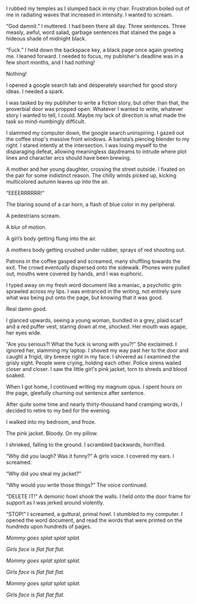 I rubbed my temples as I slumped back in my chair. Frustration boiled out of me in radiating waves that increased in intensity. I wanted to scream. 

“God damnit.” I muttered. I had been there all day. Three sentences. Three measly, awful, word salad, garbage sentences that stained the page a hideous shade of midnight black. 

“Fuck.” I held down the backspace key, a black page once again greeting me. I leaned forward. I needed to focus, my publisher's deadline was in a few short months, and I had nothing! 

Nothing! 

I opened a google search tab and desperately searched for good story ideas. I needed a spark.

I was tasked by my publisher to write a fiction story, but other than that, the proverbial door was propped open. Whatever I wanted to write, whatever story I wanted to tell, I could. Maybe my lack of direction is what made the task so mind-numbingly difficult. 

I slammed my computer down, the google search uninspiring. I gazed out the coffee shop's massive front windows. A barista’s piercing blender to my right. I stared intently at the intersection. I was losing myself to the disparaging defeat, allowing meaningless daydreams to intrude where plot lines and character arcs should have been brewing.

A mother and her young daughter, crossing the street outside. I fixated on the pair for some indistinct reason. The chilly winds picked up, kicking multicolored autumn leaves up into the air. 

“EEEERRRRRR!” 

The blaring sound of a car horn, a flash of blue color in my peripheral. 

A pedestrians scream. 

A blur of motion. 

A girl’s body getting flung into the air. 

A mothers body getting crushed under rubber, sprays of red shooting out. 

Patrons in the coffee gasped and screamed, many shuffling towards the exit. The crowd eventually dispersed onto the sidewalk. Phones were pulled out, mouths were covered by hands, and I was euphoric. 

I typed away on my fresh word document like a maniac, a psychotic grin sprawled across my lips. I was entranced in the writing, not entirely sure what was being put onto the page, but knowing that it was good. 

Real damn good. 

I glanced upwards, seeing a young woman, bundled in a grey, plaid scarf and a red puffer vest, staring down at me, shocked. Her mouth was agape, her eyes wide. 

“Are you serious?! What the fuck is wrong with you?!” She exclaimed. I ignored her, slamming my laptop. I shoved my way past her to the door and caught a frigid, dry breeze right in my face. I shivered as I examined the grisly sight. People were crying, holding each other. Police sirens wailed closer and closer. I saw the little girl's pink jacket, torn to shreds and blood soaked. 

When I got home, I continued writing my magnum opus. I spent hours on the page, gleefully churning out sentence after sentence. 

After quite some time and nearly thirty-thousand hand cramping words, I decided to retire to my bed for the evening.

I walked into my bedroom, and froze. 

The pink jacket. Bloody. On my pillow. 

I shrieked, falling to the ground. I scrambled backwards, horrified. 

“Why did you laugh? Was it funny?” A girls voice. I covered my ears. I screamed. 

“Why did you steal my jacket?”

“Why would you write those things?” The voice continued. 

“DELETE IT!” A demonic howl shook the walls. I held onto the door frame for support as I was jerked around violently.

“STOP!” I screamed, a guttural, primal howl. I stumbled to my computer. I opened the word document, and read the words that were printed on the hundreds upon hundreds of pages. 

*Mommy goes splat splat splat.*

*Girls face is flat flat flat.*

*Mommy goes splat splat splat.*

*Girls face is flat flat flat.*

*Mommy goes splat splat splat.*

*Girls face is flat flat flat.*